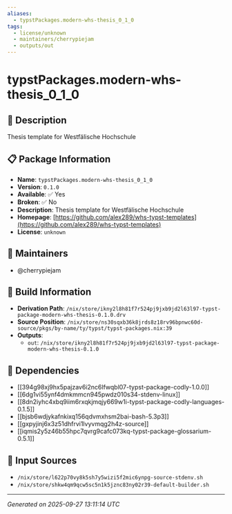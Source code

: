 ```yaml
---
aliases:
  - typstPackages.modern-whs-thesis_0_1_0
tags:
  - license/unknown
  - maintainers/cherrypiejam
  - outputs/out
---
```


# typstPackages.modern-whs-thesis_0_1_0

## 📝 Description

Thesis template for Westfälische Hochschule

## 📋 Package Information

- **Name**: `typstPackages.modern-whs-thesis_0_1_0`
- **Version**: `0.1.0`
- **Available**: ✅ Yes
- **Broken**: ✅ No
- **Description**: Thesis template for Westfälische Hochschule
- **Homepage**: [https://github.com/alex289/whs-typst-templates](https://github.com/alex289/whs-typst-templates)
- **License**: `unknown`
## 👥 Maintainers

- @cherrypiejam


## 🔧 Build Information

- **Derivation Path**: `/nix/store/ikny2l8h81f7r524pj9jxb9jd2l63l97-typst-package-modern-whs-thesis-0.1.0.drv`
- **Source Position**: `/nix/store/ns30sqxb36k8jrds8z18rv96bpnwc60d-source/pkgs/by-name/ty/typst/typst-packages.nix:39`
- **Outputs**:
  - `out`:  `/nix/store/ikny2l8h81f7r524pj9jxb9jd2l63l97-typst-package-modern-whs-thesis-0.1.0`

## 🔗 Dependencies

- [[394g98xj9hx5pajzav6i2nc6lfwqbl07-typst-package-codly-1.0.0]]
- [[6dg1vi55ynf4dmkmmcn945pwdz010s34-stdenv-linux]]
- [[8dn2iyhc4xbq9iim6rxqkjmqjy669w1i-typst-package-codly-languages-0.1.5]]
- [[bjsb6wdjykafnkixq156qdvmxhsm2bai-bash-5.3p3]]
- [[gxpyjinj6x3z51dhfrvi1lvyvmqg2h4z-source]]
- [[iqmis2y5z46b55hpc7qvrg9cafc073kq-typst-package-glossarium-0.5.1]]

## 📁 Input Sources

- `/nix/store/l622p70vy8k5sh7y5wizi5f2mic6ynpg-source-stdenv.sh`
- `/nix/store/shkw4qm9qcw5sc5n1k5jznc83ny02r39-default-builder.sh`

---
*Generated on 2025-09-27 13:11:14 UTC*
